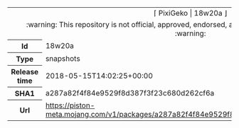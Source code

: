 <html><table>
<tr><td colspan="2" align="center"><img width="0" height="0"><br/>⌈ PixiGeko | 18w20a ⌋<br/><img width="0" height="0"></td></tr>
<tr><td colspan="2" align="center"><img width="0" height="0"><br/>
:warning: This repository is not official, approved, endorsed, associated or connected with Mojang :warning:
<br/><img width="0" height="0"></td></tr>
<tr><th>Id</th><td>18w20a</td></tr>
<tr><th>Type</th><td>snapshots</td></tr>
<tr><th>Release time</th><td>2018-05-15T14:02:25+00:00</td></tr>
<tr><th>SHA1</th><td>a287a82f4f84e9529f8d387f3f23c680d262cf6a</td></tr>
<tr><th>Url</th><td><a href="https://piston-meta.mojang.com/v1/packages/a287a82f4f84e9529f8d387f3f23c680d262cf6a/18w20a.json">https://piston-meta.mojang.com/v1/packages/a287a82f4f84e9529f8d387f3f23c680d262cf6a/18w20a.json</a></td></tr>